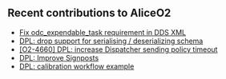 ## Recent contributions to AliceO2
- [Fix odc_expendable_task requirement in DDS XML](https://github.com/AliceO2Group/AliceO2/pull/12768)
- [DPL: drop support for serialising / deserializing schema](https://github.com/AliceO2Group/AliceO2/pull/12747)
- [[O2-4660] DPL: increase Dispatcher sending policy timeout](https://github.com/AliceO2Group/AliceO2/pull/12746)
- [DPL: Improve Signposts](https://github.com/AliceO2Group/AliceO2/pull/12721)
- [DPL: calibration workflow example](https://github.com/AliceO2Group/AliceO2/pull/12708)
